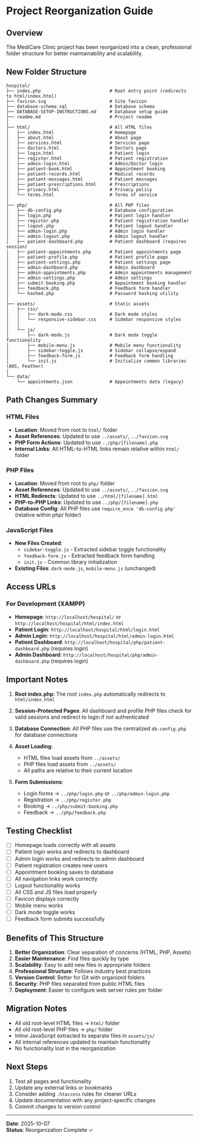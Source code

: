 # Project Reorganization Guide

## Overview
The MediCare Clinic project has been reorganized into a clean, professional folder structure for better maintainability and scalability.

## New Folder Structure

```
hospital/
├── index.php                          # Root entry point (redirects to html/index.html)
├── favicon.svg                        # Site favicon
├── database-schema.sql                # Database schema
├── DATABASE-SETUP-INSTRUCTIONS.md     # Database setup guide
├── readme.md                          # Project readme
│
├── html/                              # All HTML files
│   ├── index.html                     # Homepage
│   ├── about.html                     # About page
│   ├── services.html                  # Services page
│   ├── doctors.html                   # Doctors page
│   ├── login.html                     # Patient login
│   ├── register.html                  # Patient registration
│   ├── admin-login.html               # Admin/Doctor login
│   ├── patient-book.html              # Appointment booking
│   ├── patient-records.html           # Medical records
│   ├── patient-messages.html          # Patient messages
│   ├── patient-prescriptions.html     # Prescriptions
│   ├── privacy.html                   # Privacy policy
│   └── terms.html                     # Terms of service
│
├── php/                               # All PHP files
│   ├── db-config.php                  # Database configuration
│   ├── login.php                      # Patient login handler
│   ├── register.php                   # Patient registration handler
│   ├── logout.php                     # Patient logout handler
│   ├── admin-login.php                # Admin login handler
│   ├── admin-logout.php               # Admin logout handler
│   ├── patient-dashboard.php          # Patient dashboard (requires session)
│   ├── patient-appointments.php       # Patient appointments page
│   ├── patient-profile.php            # Patient profile page
│   ├── patient-settings.php           # Patient settings page
│   ├── admin-dashboard.php            # Admin dashboard
│   ├── admin-appointments.php         # Admin appointments management
│   ├── admin-settings.php             # Admin settings
│   ├── submit-booking.php             # Appointment booking handler
│   ├── feedback.php                   # Feedback form handler
│   └── hashed.php                     # Password hashing utility
│
├── assets/                            # Static assets
│   ├── css/
│   │   ├── dark-mode.css              # Dark mode styles
│   │   └── responsive-sidebar.css     # Sidebar responsive styles
│   │
│   └── js/
│       ├── dark-mode.js               # Dark mode toggle functionality
│       ├── mobile-menu.js             # Mobile menu functionality
│       ├── sidebar-toggle.js          # Sidebar collapse/expand
│       ├── feedback-form.js           # Feedback form handling
│       └── init.js                    # Initialize common libraries (AOS, Feather)
│
└── data/
    └── appointments.json              # Appointments data (legacy)
```

## Path Changes Summary

### HTML Files
- **Location**: Moved from root to `html/` folder
- **Asset References**: Updated to use `../assets/`, `../favicon.svg`
- **PHP Form Actions**: Updated to use `../php/[filename].php`
- **Internal Links**: All HTML-to-HTML links remain relative within `html/` folder

### PHP Files
- **Location**: Moved from root to `php/` folder
- **Asset References**: Updated to use `../assets/`, `../favicon.svg`
- **HTML Redirects**: Updated to use `../html/[filename].html`
- **PHP-to-PHP Links**: Updated to use `../php/[filename].php`
- **Database Config**: All PHP files use `require_once 'db-config.php'` (relative within php/ folder)

### JavaScript Files
- **New Files Created**:
  - `sidebar-toggle.js` - Extracted sidebar toggle functionality
  - `feedback-form.js` - Extracted feedback form handling
  - `init.js` - Common library initialization
- **Existing Files**: `dark-mode.js`, `mobile-menu.js` (unchanged)

## Access URLs

### For Development (XAMPP)
- **Homepage**: `http://localhost/hospital/` or `http://localhost/hospital/html/index.html`
- **Patient Login**: `http://localhost/hospital/html/login.html`
- **Admin Login**: `http://localhost/hospital/html/admin-login.html`
- **Patient Dashboard**: `http://localhost/hospital/php/patient-dashboard.php` (requires login)
- **Admin Dashboard**: `http://localhost/hospital/php/admin-dashboard.php` (requires login)

## Important Notes

1. **Root index.php**: The root `index.php` automatically redirects to `html/index.html`

2. **Session-Protected Pages**: All dashboard and profile PHP files check for valid sessions and redirect to login if not authenticated

3. **Database Connection**: All PHP files use the centralized `db-config.php` for database connections

4. **Asset Loading**: 
   - HTML files load assets from `../assets/`
   - PHP files load assets from `../assets/`
   - All paths are relative to their current location

5. **Form Submissions**:
   - Login forms → `../php/login.php` or `../php/admin-login.php`
   - Registration → `../php/register.php`
   - Booking → `../php/submit-booking.php`
   - Feedback → `../php/feedback.php`

## Testing Checklist

- [ ] Homepage loads correctly with all assets
- [ ] Patient login works and redirects to dashboard
- [ ] Admin login works and redirects to admin dashboard
- [ ] Patient registration creates new users
- [ ] Appointment booking saves to database
- [ ] All navigation links work correctly
- [ ] Logout functionality works
- [ ] All CSS and JS files load properly
- [ ] Favicon displays correctly
- [ ] Mobile menu works
- [ ] Dark mode toggle works
- [ ] Feedback form submits successfully

## Benefits of This Structure

1. **Better Organization**: Clear separation of concerns (HTML, PHP, Assets)
2. **Easier Maintenance**: Find files quickly by type
3. **Scalability**: Easy to add new files in appropriate folders
4. **Professional Structure**: Follows industry best practices
5. **Version Control**: Better for Git with organized folders
6. **Security**: PHP files separated from public HTML files
7. **Deployment**: Easier to configure web server rules per folder

## Migration Notes

- All old root-level HTML files → `html/` folder
- All old root-level PHP files → `php/` folder
- Inline JavaScript extracted to separate files in `assets/js/`
- All internal references updated to maintain functionality
- No functionality lost in the reorganization

## Next Steps

1. Test all pages and functionality
2. Update any external links or bookmarks
3. Consider adding `.htaccess` rules for cleaner URLs
4. Update documentation with any project-specific changes
5. Commit changes to version control

---
**Date**: 2025-10-07  
**Status**: Reorganization Complete ✓
